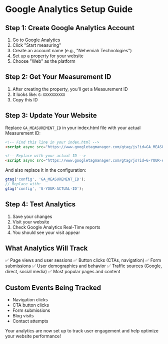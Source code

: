 # Google Analytics Setup Guide

## Step 1: Create Google Analytics Account
1. Go to [Google Analytics](https://analytics.google.com/)
2. Click "Start measuring"
3. Create an account name (e.g., "Nehemiah Technologies")
4. Set up a property for your website
5. Choose "Web" as the platform

## Step 2: Get Your Measurement ID
1. After creating the property, you'll get a Measurement ID
2. It looks like: `G-XXXXXXXXXX`
3. Copy this ID

## Step 3: Update Your Website
Replace `GA_MEASUREMENT_ID` in your index.html file with your actual Measurement ID:

```html
<!-- Find this line in your index.html -->
<script async src="https://www.googletagmanager.com/gtag/js?id=GA_MEASUREMENT_ID"></script>

<!-- Replace with your actual ID -->
<script async src="https://www.googletagmanager.com/gtag/js?id=G-YOUR-ACTUAL-ID"></script>
```

And also replace it in the configuration:
```javascript
gtag('config', 'GA_MEASUREMENT_ID');
// Replace with:
gtag('config', 'G-YOUR-ACTUAL-ID');
```

## Step 4: Test Analytics
1. Save your changes
2. Visit your website
3. Check Google Analytics Real-Time reports
4. You should see your visit appear

## What Analytics Will Track
✅ Page views and user sessions
✅ Button clicks (CTAs, navigation)
✅ Form submissions
✅ User demographics and behavior
✅ Traffic sources (Google, direct, social media)
✅ Most popular pages and content

## Custom Events Being Tracked
- Navigation clicks
- CTA button clicks
- Form submissions
- Blog visits
- Contact attempts

Your analytics are now set up to track user engagement and help optimize your website performance!
